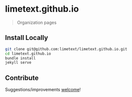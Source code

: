 # limetext.github.io

> Organization pages


## Install Locally

```bash
git clone git@github.com:limetext/limetext.github.io.git
cd limetext.github.io
bundle install
jekyll serve
```


## Contribute

Suggestions/improvements [welcome](//github.com/limetext/limetext.github.io/issues)!
